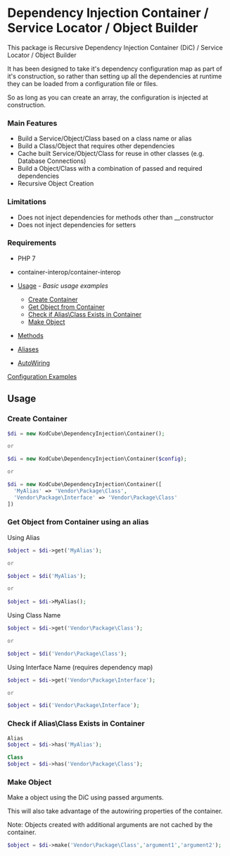 # Dependency Injection Container / Service Locator / Object Builder

This package is Recursive Dependency Injection Container (DiC) / Service Locator / Object Builder

It has been designed to take it's dependency configuration map as part of it's construction,
so rather than setting up all the dependencies at runtime they can be loaded from a configuration file or files.

So as long as you can create an array, the configuration is injected at construction.

### Main Features 
* Build a Service/Object/Class based on a class name or alias
* Build a Class/Object that requires other dependencies
* Cache built Service/Object/Class for reuse in other classes (e.g. Database Connections)
* Build a Object/Class with a combination of passed and required dependencies
* Recursive Object Creation


### Limitations
* Does not inject dependencies for methods other than __constructor 
* Does not inject dependencies for setters

### Requirements
* PHP 7
* container-interop/container-interop




* [Usage](#usage) - _Basic usage examples_
  * [Create Container](#create-container)
  * [Get Object from Container](#get-object-from-container)
  * [Check if Alias\Class Exists in Container](#check-if-aliasclass-exists-in-container)
  * [Make Object](#make-object)
* [Methods](https://github.com/kodcube/dependency-injection/wiki/Container#methods)
* [Aliases](https://github.com/kodcube/dependency-injection/wiki/Aliases-&-Service-Locators)
* [AutoWiring](https://github.com/kodcube/dependency-injection/wiki/Autowiring)

[Configuration Examples](https://github.com/kodcube/dependency-injection/wiki/Configuration)

## Usage

### Create Container

``` PHP
$di = new KodCube\DependencyInjection\Container();

or

$di = new KodCube\DependencyInjection\Container($config);

or

$di = new KodCube\DependencyInjection\Container([
  'MyAlias' => 'Vendor\Package\Class',
  'Vendor\Package\Interface' => 'Vendor\Package\Class'
])

``` 

### Get Object from Container using an alias

Using Alias
``` PHP
$object = $di->get('MyAlias');

or 

$object = $di('MyAlias');

or
 
$object = $di->MyAlias(); 
```

Using Class Name 
``` PHP
$object = $di->get('Vendor\Package\Class');

or 

$object = $di('Vendor\Package\Class');
```

Using Interface Name (requires dependency map) 
``` PHP
$object = $di->get('Vendor\Package\Interface');

or 

$object = $di('Vendor\Package\Interface');
```

### Check if Alias\Class Exists in Container
``` PHP
Alias
$object = $di->has('MyAlias');

Class
$object = $di->has('Vendor\Package\Class');
```

### Make Object
Make a object using the DiC using passed arguments. 

This will also take advantage of the autowiring properties of the container.

Note: Objects created with additional arguments are not cached by the container.

``` PHP
$object = $di->make('Vendor\Package\Class','argument1','argument2');
```


